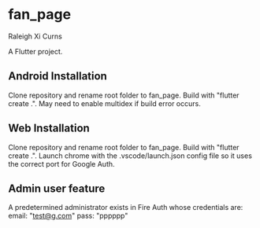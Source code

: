 # fan_page
Raleigh Xi Curns

A Flutter project.

## Android Installation 

Clone repository and rename root folder to fan_page. Build with "flutter create .". May need to enable multidex if build error occurs. 

## Web Installation

Clone repository and rename root folder to fan_page. Build with "flutter create .". Launch chrome with the .vscode/launch.json config file so it uses the correct port for Google Auth.

## Admin user feature

A predetermined administrator exists in Fire Auth whose credentials are:
email: "test@g.com"
pass: "pppppp"